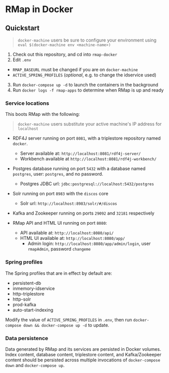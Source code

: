 # RMap in Docker

## Quickstart

> `docker-machine` users be sure to configure your environment using `eval $(docker-machine env <machine-name>)`

1. Check out this repository, and cd into `rmap-docker`
2. Edit `.env`
-  `RMAP_BASEURL` must be changed if you are on `docker-machine`
-  `ACTIVE_SPRING_PROFILES` (_optional_, e.g. to change the idservice used)
3. Run `docker-compose up -d` to launch the containers in the background
4. Run `docker logs -f rmap-apps` to determine when RMap is up and ready

### Service locations

This boots RMap with the following:

> `docker-machine` users substitute your active machine's IP address for `localhost`

* RDF4J server running on port `8081`, with a triplestore repository named `docker`.
  * Server available at: `http://localhost:8081/rdf4j-server/`
  * Workbench available at `http://localhost:8081/rdf4j-workbench/`
  
* Postgres database running on port `5432` with a database named `postgres`, user: `postgres`, and no password.
  * Postgres JDBC url: `jdbc:postgresql://localhost:5432/postgres`

* Solr running on port `8983` with the `discos` core
  * Solr url: `http://localhost:8983/solr/#/discos`
  
* Kafka and Zookeeper running on ports `29092` and `32181` respectively

* RMap API and HTML UI running on port `8080`:
  * API available at: `http://localhost:8080/api/`
  * HTML UI available at: `http://localhost:8080/app/`
    * Admin login: `http://localhost:8080/app/admin/login`, user `rmapAdmin`, password `changeme`
 
### Spring profiles   

The Spring profiles that are in effect by default are:
* persistent-db
* inmemory-idservice
* http-triplestore
* http-solr
* prod-kafka
* auto-start-indexing

Modify the value of `ACTIVE_SPRING_PROFILES` in `.env`, then run `docker-compose down && docker-compose up -d` to update.

### Data persistence

Data generated by RMap and its services are persisted in Docker volumes.  Index content, database content, triplestore content, and Kafka/Zookeeper content should be persisted across multiple invocations of `docker-compose down` and `docker-compose up`.